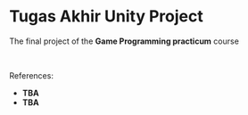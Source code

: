 # Tugas Akhir Unity Project
The final project of the **Game Programming practicum** course

<br>

References:
- **TBA**
- **TBA**
